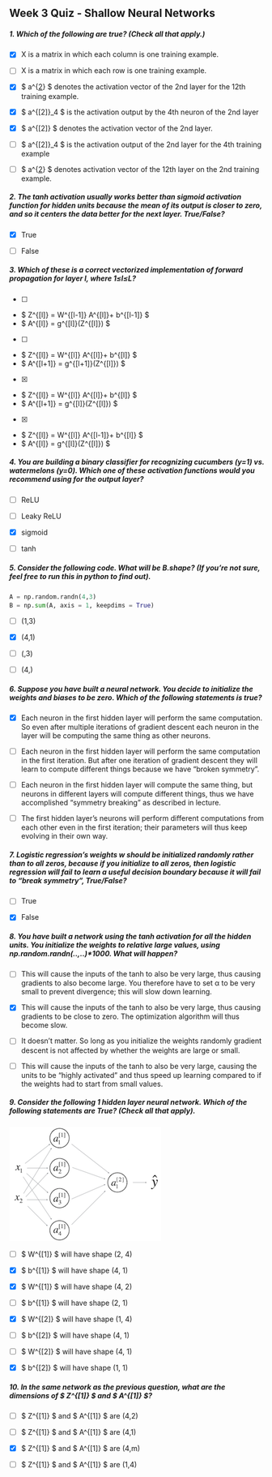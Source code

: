 
## Week 3 Quiz - Shallow Neural Networks

##### 1. Which of the following are true? (Check all that apply.)

- [x] X is a matrix in which each column is one training example.

- [ ] X is a matrix in which each row is one training example.

- [x] $ a^{[2](12)} $ denotes the activation vector of the 2nd layer for the 12th training example.

- [x] $ a^{[2]}_4 $ is the activation output by the 4th neuron of the 2nd layer

- [x] $ a^{[2]} $ denotes the activation vector of the 2nd layer.

- [ ] $ a^{[2]}_4 $ is the activation output of the 2nd layer for the 4th training example

- [ ] $ a^{[2](12)} $ denotes activation vector of the 12th layer on the 2nd training example.

##### 2. The tanh activation usually works better than sigmoid activation function for hidden units because the mean of its output is closer to zero, and so it centers the data better for the next layer. True/False?

- [x] True

- [ ] False

##### 3. Which of these is a correct vectorized implementation of forward propagation for layer l, where 1≤l≤L?

- [ ]
-  $ Z^{[l]} = W^{[l-1]} A^{[l]}+ b^{[l-1]} $
-  $ A^{[l]} = g^{[l]}(Z^{[l]}) $

- [ ]
-  $ Z^{[l]} = W^{[l]} A^{[l]}+ b^{[l]} $
-  $ A^{[l+1]} = g^{[l+1]}(Z^{[l]}) $

- [x]
-  $ Z^{[l]} = W^{[l]} A^{[l]}+ b^{[l]} $
-  $ A^{[l+1]} = g^{[l]}(Z^{[l]}) $

- [x]
-  $ Z^{[l]} = W^{[l]} A^{[l-1]}+ b^{[l]} $
-  $ A^{[l]} = g^{[l]}(Z^{[l]}) $

##### 4. You are building a binary classifier for recognizing cucumbers (y=1) vs. watermelons (y=0). Which one of these activation functions would you recommend using for the output layer?

- [ ] ReLU

- [ ] Leaky ReLU

- [x] sigmoid

- [ ] tanh

##### 5. Consider the following code. What will be B.shape? (If you’re not sure, feel free to run this in python to find out).


```python
A = np.random.randn(4,3)
B = np.sum(A, axis = 1, keepdims = True)
```

- [ ] (1,3)

- [x] (4,1)

- [ ] (,3)

- [ ] (4,)

##### 6. Suppose you have built a neural network. You decide to initialize the weights and biases to be zero. Which of the following statements is true?

- [x] Each neuron in the first hidden layer will perform the same computation. So even after multiple iterations of gradient descent each neuron in the layer will be computing the same thing as other neurons.

- [ ] Each neuron in the first hidden layer will perform the same computation in the first iteration. But after one iteration of gradient descent they will learn to compute different things because we have “broken symmetry”.

- [ ] Each neuron in the first hidden layer will compute the same thing, but neurons in different layers will compute different things, thus we have accomplished “symmetry breaking” as described in lecture.

- [ ] The first hidden layer’s neurons will perform different computations from each other even in the first iteration; their parameters will thus keep evolving in their own way.

##### 7. Logistic regression’s weights w should be initialized randomly rather than to all zeros, because if you initialize to all zeros, then logistic regression will fail to learn a useful decision boundary because it will fail to “break symmetry”, True/False?

- [ ] True

- [x] False

##### 8. You have built a network using the tanh activation for all the hidden units. You initialize the weights to relative large values, using np.random.randn(..,..)*1000. What will happen?

- [ ] This will cause the inputs of the tanh to also be very large, thus causing gradients to also become large. You therefore have to set α to be very small to prevent divergence; this will slow down learning.

- [x] This will cause the inputs of the tanh to also be very large, thus causing gradients to be close to zero. The optimization algorithm will thus become slow.

- [ ] It doesn’t matter. So long as you initialize the weights randomly gradient descent is not affected by whether the weights are large or small.

- [ ] This will cause the inputs of the tanh to also be very large, causing the units to be “highly activated” and thus speed up learning compared to if the weights had to start from small values.

##### 9. Consider the following 1 hidden layer neural network. Which of the following statements are True? (Check all that apply).

<img src=img/03_01.png />


- [ ] $ W^{[1]} $ will have shape (2, 4)

- [x] $ b^{[1]} $ will have shape (4, 1)

- [x] $ W^{[1]} $ will have shape (4, 2)

- [ ] $ b^{[1]} $ will have shape (2, 1)

- [x] $ W^{[2]} $ will have shape (1, 4)

- [ ] $ b^{[2]} $ will have shape (4, 1)

- [ ] $ W^{[2]} $ will have shape (4, 1)

- [x] $ b^{[2]} $ will have shape (1, 1)

##### 10. In the same network as the previous question, what are the dimensions of $ Z^{[1]} $ and $ A^{[1]} $?

- [ ] $ Z^{[1]} $ and $ A^{[1]} $ are (4,2)

- [ ] $ Z^{[1]} $ and $ A^{[1]} $ are (4,1)

- [x] $ Z^{[1]} $ and $ A^{[1]} $ are (4,m)

- [ ] $ Z^{[1]} $ and $ A^{[1]} $ are (1,4)
